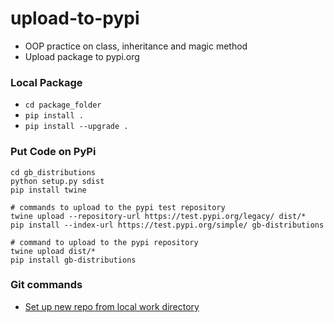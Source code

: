 # upload-to-pypi
- OOP practice on class, inheritance and magic method
- Upload package to pypi.org

### Local Package
- `cd package_folder`
- `pip install .`
- `pip install --upgrade .`

### Put Code on PyPi
```
cd gb_distributions
python setup.py sdist
pip install twine

# commands to upload to the pypi test repository
twine upload --repository-url https://test.pypi.org/legacy/ dist/*
pip install --index-url https://test.pypi.org/simple/ gb-distributions

# command to upload to the pypi repository
twine upload dist/*
pip install gb-distributions
```

### Git commands
- [Set up new repo from local work directory](https://help.github.com/en/articles/adding-an-existing-project-to-github-using-the-command-line)
